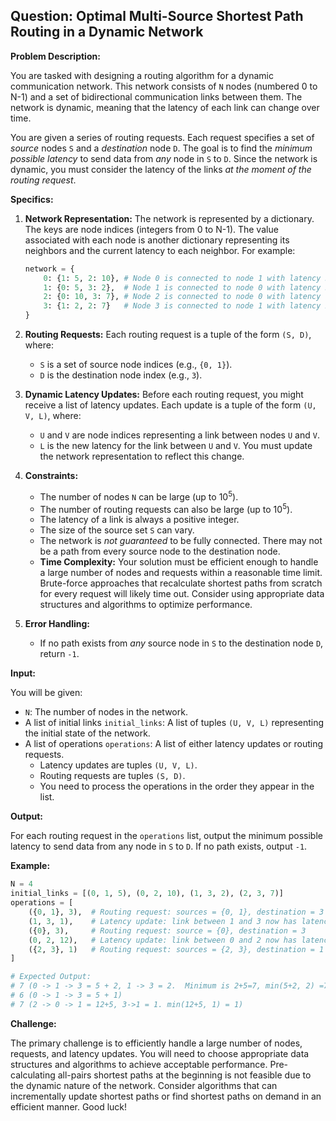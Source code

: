 ## Question: Optimal Multi-Source Shortest Path Routing in a Dynamic Network

**Problem Description:**

You are tasked with designing a routing algorithm for a dynamic communication network. This network consists of `N` nodes (numbered 0 to N-1) and a set of bidirectional communication links between them. The network is dynamic, meaning that the latency of each link can change over time.

You are given a series of routing requests. Each request specifies a set of *source* nodes `S` and a *destination* node `D`.  The goal is to find the *minimum possible latency* to send data from *any* node in `S` to `D`.  Since the network is dynamic, you must consider the latency of the links *at the moment of the routing request*.

**Specifics:**

1.  **Network Representation:** The network is represented by a dictionary. The keys are node indices (integers from 0 to N-1). The value associated with each node is another dictionary representing its neighbors and the current latency to each neighbor. For example:

    ```python
    network = {
        0: {1: 5, 2: 10}, # Node 0 is connected to node 1 with latency 5 and node 2 with latency 10
        1: {0: 5, 3: 2},  # Node 1 is connected to node 0 with latency 5 and node 3 with latency 2
        2: {0: 10, 3: 7}, # Node 2 is connected to node 0 with latency 10 and node 3 with latency 7
        3: {1: 2, 2: 7}   # Node 3 is connected to node 1 with latency 2 and node 2 with latency 7
    }
    ```

2.  **Routing Requests:** Each routing request is a tuple of the form `(S, D)`, where:

    *   `S` is a set of source node indices (e.g., `{0, 1}`).
    *   `D` is the destination node index (e.g., `3`).

3.  **Dynamic Latency Updates:** Before each routing request, you might receive a list of latency updates. Each update is a tuple of the form `(U, V, L)`, where:

    *   `U` and `V` are node indices representing a link between nodes `U` and `V`.
    *   `L` is the new latency for the link between `U` and `V`. You must update the network representation to reflect this change.

4. **Constraints:**

   *   The number of nodes `N` can be large (up to 10<sup>5</sup>).
   *   The number of routing requests can also be large (up to 10<sup>5</sup>).
   *   The latency of a link is always a positive integer.
   *   The size of the source set `S` can vary.
   *   The network is *not guaranteed* to be fully connected. There may not be a path from every source node to the destination node.
   *   **Time Complexity:** Your solution must be efficient enough to handle a large number of nodes and requests within a reasonable time limit.  Brute-force approaches that recalculate shortest paths from scratch for every request will likely time out. Consider using appropriate data structures and algorithms to optimize performance.

5. **Error Handling:**

    * If no path exists from *any* source node in `S` to the destination node `D`, return `-1`.

**Input:**

You will be given:

*   `N`: The number of nodes in the network.
*   A list of initial links `initial_links`: A list of tuples `(U, V, L)` representing the initial state of the network.
*   A list of operations `operations`: A list of either latency updates or routing requests.
    *   Latency updates are tuples `(U, V, L)`.
    *   Routing requests are tuples `(S, D)`.
    *   You need to process the operations in the order they appear in the list.

**Output:**

For each routing request in the `operations` list, output the minimum possible latency to send data from any node in `S` to `D`. If no path exists, output `-1`.

**Example:**

```python
N = 4
initial_links = [(0, 1, 5), (0, 2, 10), (1, 3, 2), (2, 3, 7)]
operations = [
    ({0, 1}, 3),  # Routing request: sources = {0, 1}, destination = 3
    (1, 3, 1),    # Latency update: link between 1 and 3 now has latency 1
    ({0}, 3),     # Routing request: source = {0}, destination = 3
    (0, 2, 12),   # Latency update: link between 0 and 2 now has latency 12
    ({2, 3}, 1)   # Routing request: sources = {2, 3}, destination = 1
]

# Expected Output:
# 7 (0 -> 1 -> 3 = 5 + 2, 1 -> 3 = 2.  Minimum is 2+5=7, min(5+2, 2) =7)
# 6 (0 -> 1 -> 3 = 5 + 1)
# 7 (2 -> 0 -> 1 = 12+5, 3->1 = 1. min(12+5, 1) = 1)
```

**Challenge:**

The primary challenge is to efficiently handle a large number of nodes, requests, and latency updates. You will need to choose appropriate data structures and algorithms to achieve acceptable performance. Pre-calculating all-pairs shortest paths at the beginning is not feasible due to the dynamic nature of the network. Consider algorithms that can incrementally update shortest paths or find shortest paths on demand in an efficient manner. Good luck!
